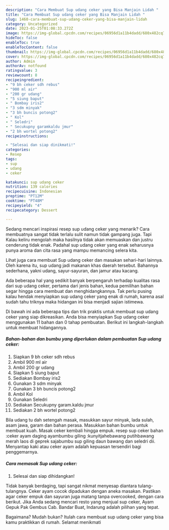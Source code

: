 ```yaml
---
description: "Cara Membuat Sup udang ceker yang Bisa Manjain Lidah "
title: "Cara Membuat Sup udang ceker yang Bisa Manjain Lidah "
slug: 1460-cara-membuat-sup-udang-ceker-yang-bisa-manjain-lidah
category: Uncategorized
date: 2023-01-25T01:08:33.272Z
image: https://img-global.cpcdn.com/recipes/06956d1a11b4dadd/680x482cq70/sup-udang-ceker-foto-resep-utama.jpg
hideToc: false
enableToc: true
enableTocContent: false
thumbnail: https://img-global.cpcdn.com/recipes/06956d1a11b4dadd/680x482cq70/sup-udang-ceker-foto-resep-utama.jpg
cover: https://img-global.cpcdn.com/recipes/06956d1a11b4dadd/680x482cq70/sup-udang-ceker-foto-resep-utama.jpg
author: Admin
authorAv: notfound
ratingvalue: 3
reviewcount: 8
recipeingredient:
- "9 bh ceker sdh rebus"
- "900 ml air"
- "200 gr udang"
- "5 siung baput"
- " Bombay iris2"
- "3 sdm minyak"
- "3 bh buncis potong2"
- " Kol"
- " Seledri"
- " Secukupny garamkaldu jmur"
- "2 bh wortel potong2"
recipeinstructions:

- "Selesai dan siap dinikmati!"
categories:
- Resep
tags:
- sup
- udang
- ceker

katakunci: sup udang ceker 
nutrition: 139 calories
recipecuisine: Indonesian
preptime: "PT12M"
cooktime: "PT48M"
recipeyield: "4"
recipecategory: Dessert

---
```



Sedang mencari inspirasi resep sup udang ceker yang menarik? Cara membuatnya sangat tidak terlalu sulit namun tidak gampang juga. Tapi Kalau keliru mengolah maka hasilnya tidak akan memuaskan dan justru cenderung tidak enak. Padahal sup udang ceker yang enak seharusnya punya aroma dan cita rasa yang mampu memancing selera kita.


Lihat juga cara membuat Sup udang ceker dan masakan sehari-hari lainnya. Oleh karena itu, sup udang jadi makanan khas daerah tersebut. Bahannya sederhana, yakni udang, sayur-sayuran, dan jamur atau kacang.

Ada beberapa hal yang sedikit banyak berpengaruh terhadap kualitas rasa dari sup udang ceker, pertama dari jenis bahan, kedua pemilihan bahan segar hingga cara membuat dan menghidangkannya. Tak perlu pusing kalau hendak menyiapkan sup udang ceker yang enak di rumah, karena asal sudah tahu triknya maka hidangan ini bisa menjadi sajian istimewa.


Di bawah ini ada beberapa tips dan trik praktis untuk membuat sup udang ceker yang siap dikreasikan. Anda bisa menyiapkan Sup udang ceker menggunakan 11 bahan dan 0 tahap pembuatan. Berikut ini langkah-langkah untuk membuat hidangannya.

<!--inarticleads1-->

##### Bahan-bahan dan bumbu yang diperlukan dalam pembuatan Sup udang ceker:

1. Siapkan 9 bh ceker sdh rebus
1. Ambil 900 ml air
1. Ambil 200 gr udang
1. Siapkan 5 siung baput
1. Sediakan  Bombay iris2
1. Gunakan 3 sdm minyak
1. Gunakan 3 bh buncis potong2
1. Ambil  Kol
1. Gunakan  Seledri
1. Sediakan  Secukupny garam.kaldu jmur
1. Sediakan 2 bh wortel potong2


Bila udang tu dah setengah masak, masukkan sayur minyak, lada sulah, asam jawa, garam dan bahan perasa. Masukkan bahan bumbu untuk membuat kuah. Masak ceker kembali hingga empuk. resep sup ceker bahan :ceker ayam daging ayambumbu giling :kunyitjahebawang putihbawang merah laos di geprek sajabumbu sup giling daun bawang dan seledri dii. Menyantap kaki atau ceker ayam adalah kepuasan tersendiri bagi penggemarnya. 

<!--inarticleads2-->

##### Cara memasak Sup udang ceker:


1. Selesai dan siap dihidangkan!

Tidak banyak berdaging, tapi sangat nikmat menyesap diantara tulang-tulangnya. Ceker ayam cocok dipadukan dengan aneka masakan. Pastikan agar ceker empuk dan sayuran juga matang tanpa overcooked, dengan cara berikut. Jika Anda sedang mencari resto yang menjual sup ceker, Ayam Gepuk Pak Gembus Cab. Bandar Buat, Indarung adalah pilihan yang tepat. 

Bagaimana? Mudah bukan? Itulah cara membuat sup udang ceker yang bisa kamu praktikkan di rumah. Selamat menikmati

